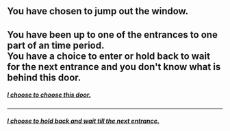 You have chosen to jump out the window.  
---
You have been up to one of the entrances to one part of an time period.  
You have a choice to enter or hold back to wait for the next entrance and you don't know what is behind this door. 
---
##### [I choose to choose this door.](enter.md)  
---
##### [I choose to hold back and wait till the next entrance.](holdback.md)  
